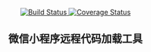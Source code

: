 <p align="center">
  <a href="https://travis-ci.com/tang-haibo/remote-import.svg?branch=master&status=started">
    <img src="https://travis-ci.com/tang-haibo/remote-import.svg?branch=master&status=started" alt="Build Status">
  </a>
  <a href='https://coveralls.io/github/tang-haibo/remote-import?branch=master'>
    <img src='https://coveralls.io/repos/github/tang-haibo/remote-import/badge.svg?branch=master' alt='Coverage Status' />
  </a>
</p>
<h2 align="center">微信小程序远程代码加载工具</h2>